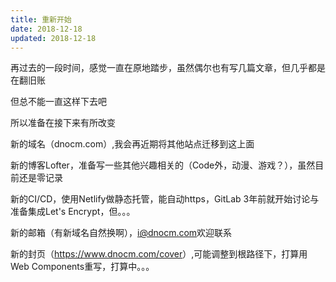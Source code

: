 ```yaml
---
title: 重新开始
date: 2018-12-18
updated: 2018-12-18
---
```

再过去的一段时间，感觉一直在原地踏步，虽然偶尔也有写几篇文章，但几乎都是在翻旧账    

但总不能一直这样下去吧   

所以准备在接下来有所改变

新的域名（dnocm.com）,我会再近期将其他站点迁移到这上面   

新的博客Lofter，准备写一些其他兴趣相关的（Code外，动漫、游戏？），虽然目前还是零记录   

新的CI/CD，使用Netlify做静态托管，能自动https，GitLab 3年前就开始讨论与准备集成Let's Encrypt，但。。。    

新的邮箱（有新域名自然换啊），<i@dnocm.com>欢迎联系   

新的封页（<https://www.dnocm.com/cover>）,可能调整到根路径下，打算用Web Components重写，打算中。。。

